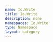 ```yaml
---
name: Io.Write
title: Io.Write
description: none
namespaces: Io.Write
type: Namespace
layout: category
---
```

